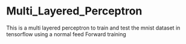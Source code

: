 # Multi_Layered_Perceptron

This is a multi layered perceptron to train and test the mnist dataset in tensorflow using a normal feed Forward training
